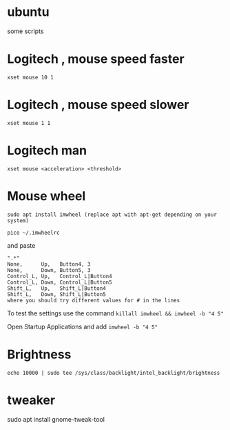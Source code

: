 # ubuntu
some scripts


# Logitech , mouse speed faster
```xset mouse 10 1```

# Logitech , mouse speed slower
```xset mouse 1 1```

# Logitech man
```xset mouse <acceleration> <threshold>```

# Mouse wheel  
```sudo apt install imwheel (replace apt with apt-get depending on your system)```

```pico ~/.imwheelrc```

  and paste

```
".*"
None,      Up,   Button4, 3
None,      Down, Button5, 3
Control_L, Up,   Control_L|Button4
Control_L, Down, Control_L|Button5
Shift_L,   Up,   Shift_L|Button4
Shift_L,   Down, Shift_L|Button5
where you should try different values for # in the lines
```

  
To test the settings use the command 
```killall imwheel && imwheel -b "4 5"```

Open Startup Applications and add 
```imwheel -b "4 5"```


# Brightness
```echo 10000 | sudo tee /sys/class/backlight/intel_backlight/brightness```

# tweaker
sudo apt install gnome-tweak-tool

